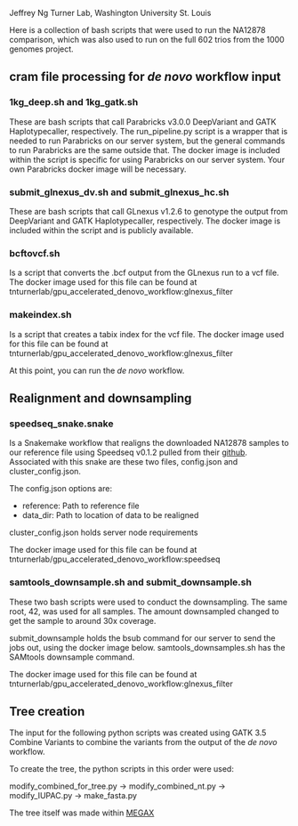 Jeffrey Ng 
Turner Lab, Washington University St. Louis

Here is a collection of bash scripts that were used to run the NA12878 comparison, which was also used to run on the full 602 trios from the 1000 genomes project.

## cram file processing for *de novo* workflow input

### 1kg_deep.sh and 1kg_gatk.sh 
These are bash scripts that call Parabricks v3.0.0 DeepVariant and GATK Haplotypecaller, respectively.  The run_pipeline.py script is a wrapper that is needed to run Parabricks on our server system, but the general commands to run Parabricks are the same outside that.  The docker image is included within the script is specific for using Parabricks on our server system.  Your own Parabricks docker image will be necessary.

### submit_glnexus_dv.sh and submit_glnexus_hc.sh 
These are bash scripts that call GLnexus v1.2.6 to genotype the output from DeepVariant and GATK Haplotypecaller, respectively. The docker image is included within the script and is publicly available.  

### bcftovcf.sh 
Is a script that converts the .bcf output from the GLnexus run to a vcf file.  The docker image used for this file can be found at tnturnerlab/gpu_accelerated_denovo_workflow:glnexus_filter

### makeindex.sh 
Is a script that creates a tabix index for the vcf file.  The docker image used for this file can be found at tnturnerlab/gpu_accelerated_denovo_workflow:glnexus_filter

At this point, you can run the *de novo* workflow.


## Realignment and downsampling

### speedseq_snake.snake 
Is a Snakemake workflow that realigns the downloaded NA12878 samples to our reference file using Speedseq v0.1.2 pulled from their [github](https://github.com/hall-lab/speedseq).  
Associated with this snake are these two files, config.json and cluster_config.json.  

The config.json options are:

* reference:  Path to reference file
* data_dir:  Path to location of data to be realigned

cluster_config.json holds server node requirements

The docker image used for this file can be found at tnturnerlab/gpu_accelerated_denovo_workflow:speedseq

### samtools_downsample.sh and submit_downsample.sh

These two bash scripts were used to conduct the downsampling.  The same root, 42, was used for all samples.  The amount downsampled changed to get the sample to around 30x coverage.

submit_downsample holds the bsub command for our server to send the jobs out, using the docker image below.  samtools_downsamples.sh has the SAMtools downsample command.

The docker image used for this file can be found at tnturnerlab/gpu_accelerated_denovo_workflow:glnexus_filter

## Tree creation
The input for the following python scripts was created using GATK 3.5 Combine Variants to combine the variants from the output of the *de novo* workflow.

To create the tree, the python scripts in this order were used:

modify_combined_for_tree.py -> modify_combined_nt.py -> modify_IUPAC.py -> make_fasta.py

The tree itself was made within [MEGAX](https://www.megasoftware.net/)
